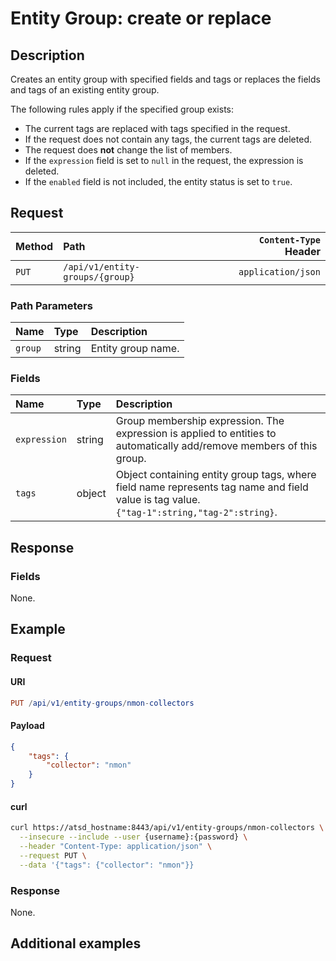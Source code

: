 # Entity Group: create or replace

## Description

Creates an entity group with specified fields and tags or replaces the fields and tags of an existing entity group.

The following rules apply if the specified group exists:

* The current tags are replaced with tags specified in the request.
* If the request does not contain any tags, the current tags are deleted.
* The request does **not** change the list of members.
* If the `expression` field is set to `null` in the request, the expression is deleted.
* If the `enabled` field is not included, the entity status is set to `true`.

## Request

| Method | Path | `Content-Type` Header|
|:---|:---|---:|
| `PUT` | `/api/v1/entity-groups/{group}` | `application/json` |

### Path Parameters

|**Name**|**Type**|**Description**|
|:---|:---|:---|
| `group` |string|Entity group name.|

### Fields

| **Name** | **Type** | **Description** |
|:---|:---|:---|
| `expression` | string| Group membership expression. The expression is applied to entities to automatically add/remove members of this group.|
| `tags` | object| Object containing entity group tags, where field name represents tag name and field value is tag value.<br>`{"tag-1":string,"tag-2":string}`.  |

## Response

### Fields

None.

## Example

### Request

#### URI

```elm
PUT /api/v1/entity-groups/nmon-collectors
```

#### Payload

```json
{
    "tags": {
        "collector": "nmon"
    }
}
```

#### curl

```bash
curl https://atsd_hostname:8443/api/v1/entity-groups/nmon-collectors \
  --insecure --include --user {username}:{password} \
  --header "Content-Type: application/json" \
  --request PUT \
  --data '{"tags": {"collector": "nmon"}}
```

### Response

None.

## Additional examples
